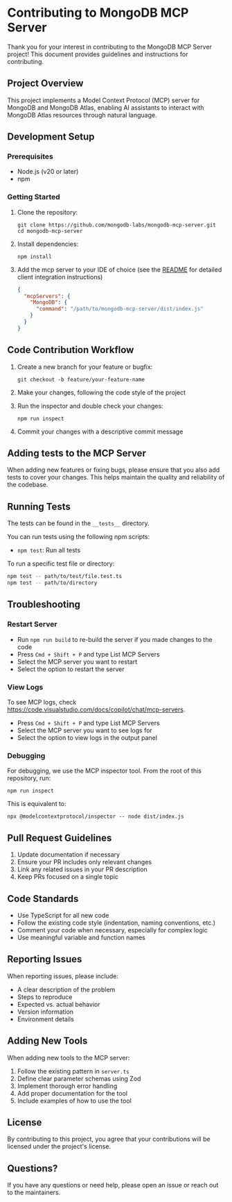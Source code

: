# Contributing to MongoDB MCP Server

Thank you for your interest in contributing to the MongoDB MCP Server project! This document provides guidelines and instructions for contributing.

## Project Overview

This project implements a Model Context Protocol (MCP) server for MongoDB and MongoDB Atlas, enabling AI assistants to interact with MongoDB Atlas resources through natural language.

## Development Setup

### Prerequisites

- Node.js (v20 or later)
- npm

### Getting Started

1. Clone the repository:

   ```
   git clone https://github.com/mongodb-labs/mongodb-mcp-server.git
   cd mongodb-mcp-server
   ```

2. Install dependencies:

   ```
   npm install
   ```

3. Add the mcp server to your IDE of choice (see the [README](README.md) for detailed client integration instructions)
   ```json
   {
     "mcpServers": {
       "MongoDB": {
         "command": "/path/to/mongodb-mcp-server/dist/index.js"
       }
     }
   }
   ```

## Code Contribution Workflow

1. Create a new branch for your feature or bugfix:

   ```
   git checkout -b feature/your-feature-name
   ```

2. Make your changes, following the code style of the project

3. Run the inspector and double check your changes:

   ```
   npm run inspect
   ```

4. Commit your changes with a descriptive commit message

## Adding tests to the MCP Server

When adding new features or fixing bugs, please ensure that you also add tests to cover your changes. This helps maintain the quality and reliability of the codebase.

## Running Tests

The tests can be found in the `__tests__` directory. 

You can run tests using the following npm scripts:

- `npm test`: Run all tests

To run a specific test file or directory:

```bash
npm test -- path/to/test/file.test.ts
npm test -- path/to/directory
```


## Troubleshooting

### Restart Server

- Run `npm run build` to re-build the server if you made changes to the code
- Press `Cmd + Shift + P` and type List MCP Servers
- Select the MCP server you want to restart
- Select the option to restart the server

### View Logs

To see MCP logs, check https://code.visualstudio.com/docs/copilot/chat/mcp-servers.

- Press `Cmd + Shift + P` and type List MCP Servers
- Select the MCP server you want to see logs for
- Select the option to view logs in the output panel

### Debugging

For debugging, we use the MCP inspector tool. From the root of this repository, run:

```shell
npm run inspect
```

This is equivalent to:

```shell
npx @modelcontextprotocol/inspector -- node dist/index.js
```

## Pull Request Guidelines

1. Update documentation if necessary
2. Ensure your PR includes only relevant changes
3. Link any related issues in your PR description
4. Keep PRs focused on a single topic

## Code Standards

- Use TypeScript for all new code
- Follow the existing code style (indentation, naming conventions, etc.)
- Comment your code when necessary, especially for complex logic
- Use meaningful variable and function names

## Reporting Issues

When reporting issues, please include:

- A clear description of the problem
- Steps to reproduce
- Expected vs. actual behavior
- Version information
- Environment details

## Adding New Tools

When adding new tools to the MCP server:

1. Follow the existing pattern in `server.ts`
2. Define clear parameter schemas using Zod
3. Implement thorough error handling
4. Add proper documentation for the tool
5. Include examples of how to use the tool

## License

By contributing to this project, you agree that your contributions will be licensed under the project's license.

## Questions?

If you have any questions or need help, please open an issue or reach out to the maintainers.
